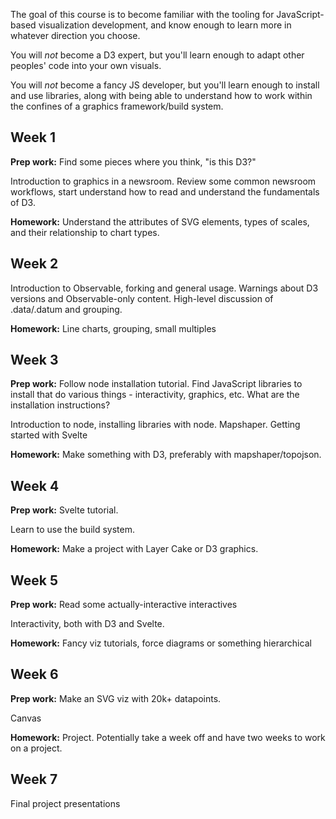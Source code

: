 The goal of this course is to become familiar with the tooling for JavaScript-based visualization development, and know enough to learn more in whatever direction you choose.

You will *not* become a D3 expert, but you'll learn enough to adapt other peoples' code into your own visuals.

You will *not* become a fancy JS developer, but you'll learn enough to install and use libraries, along with being able to understand how to work within the confines of a graphics framework/build system.

## Week 1

**Prep work:** Find some pieces where you think, "is this D3?"

Introduction to graphics in a newsroom. Review some common newsroom workflows, start understand how to read and understand the fundamentals of D3.

**Homework:** Understand the attributes of SVG elements, types of scales, and their relationship to chart types.

## Week 2

Introduction to Observable, forking and general usage. Warnings about D3 versions and Observable-only content. High-level discussion of .data/.datum and grouping.

**Homework:** Line charts, grouping, small multiples

## Week 3

**Prep work:** Follow node installation tutorial. Find JavaScript libraries to install that do various things - interactivity, graphics, etc. What are the installation instructions?

Introduction to node, installing libraries with node. Mapshaper. Getting started with Svelte

**Homework:** Make something with D3, preferably with mapshaper/topojson.

## Week 4

**Prep work:** Svelte tutorial.

Learn to use the build system.

**Homework:** Make a project with Layer Cake or D3 graphics.

## Week 5

**Prep work:** Read some actually-interactive interactives

Interactivity, both with D3 and Svelte.

**Homework:** Fancy viz tutorials, force diagrams or something hierarchical

## Week 6

**Prep work:** Make an SVG viz with 20k+ datapoints.

Canvas

**Homework:** Project. Potentially take a week off and have two weeks to work on a project.

## Week 7

Final project presentations
